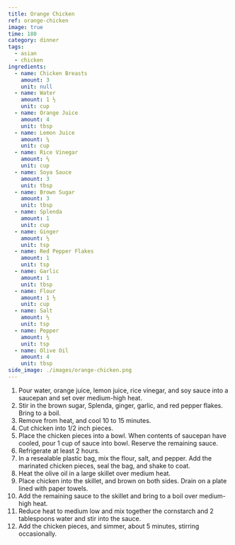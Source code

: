 ```yaml
---
title: Orange Chicken
ref: orange-chicken
image: true
time: 180
category: dinner
tags:
  - asian
  - chicken
ingredients:
  - name: Chicken Breasts
    amount: 3
    unit: null
  - name: Water
    amount: 1 ½
    unit: cup
  - name: Orange Juice
    amount: 4
    unit: tbsp
  - name: Lemon Juice
    amount: ¼
    unit: cup
  - name: Rice Vinegar
    amount: ⅔
    unit: cup
  - name: Soya Sauce
    amount: 3
    unit: tbsp
  - name: Brown Sugar
    amount: 3
    unit: tbsp
  - name: Splenda
    amount: 1
    unit: cup
  - name: Ginger
    amount: ½
    unit: tsp
  - name: Red Pepper Flakes
    amount: 1
    unit: tsp
  - name: Garlic
    amount: 1
    unit: tbsp
  - name: Flour
    amount: 1 ½
    unit: cup
  - name: Salt
    amount: ½
    unit: tsp
  - name: Pepper
    amount: ½
    unit: tsp
  - name: Olive Oil
    amount: 4
    unit: tbsp
side_image: ./images/orange-chicken.png
---
```

1. Pour water, orange juice, lemon juice, rice vinegar, and soy sauce into a saucepan and set over medium-high heat.
2. Stir in the brown sugar, Splenda, ginger, garlic, and red pepper flakes. Bring to a boil.
3. Remove from heat, and cool 10 to 15 minutes.
4. Cut chicken into 1/2 inch pieces.
5. Place the chicken pieces into a bowl. When contents of saucepan have cooled, pour 1 cup of sauce into bowl. Reserve the remaining sauce.
6. Refrigerate at least 2 hours.
7. In a resealable plastic bag, mix the flour, salt, and pepper. Add the marinated chicken pieces, seal the bag, and shake to coat.
8. Heat the olive oil in a large skillet over medium heat.
9. Place chicken into the skillet, and brown on both sides. Drain on a plate lined with paper towels.
10. Add the remaining sauce to the skillet and bring to a boil over medium-high heat.
11. Reduce heat to medium low and mix together the cornstarch and 2 tablespoons water and stir into the sauce.
12. Add the chicken pieces, and simmer, about 5 minutes, stirring occasionally.
